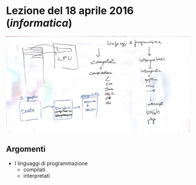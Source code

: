 # Lezione del 18 aprile 2016 (*informatica*)

![whiteboard](./P_20160418.jpg)

## Argomenti

* I linguaggi di programmazione
  * compilati
  * interpretati
